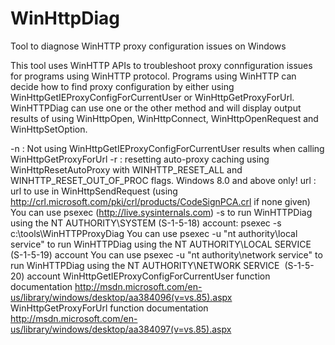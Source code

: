 # WinHttpDiag
Tool to diagnose WinHTTP proxy configuration issues on Windows

This tool uses WinHTTP APIs to troubleshoot proxy connfiguration issues for programs using WinHTTP protocol.
Programs using WinHTTP can decide how to find proxy configuration by either using WinHttpGetIEProxyConfigForCurrentUser or WinHttpGetProxyForUrl.
WinHTTPDiag can use one or the other method and will display output results of using WinHttpOpen, WinHttpConnect, WinHttpOpenRequest and WinHttpSetOption.

-n : Not using WinHttpGetIEProxyConfigForCurrentUser results when calling WinHttpGetProxyForUrl
-r : resetting auto-proxy caching using WinHttpResetAutoProxy with WINHTTP_RESET_ALL and WINHTTP_RESET_OUT_OF_PROC flags. Windows 8.0 and above only!
url : url to use in WinHttpSendRequest (using http://crl.microsoft.com/pki/crl/products/CodeSignPCA.crl if none given)
You can use psexec (http://live.sysinternals.com) -s to run WinHTTPDiag using the NT AUTHORITY\SYSTEM (S-1-5-18) account: psexec -s c:\tools\WinHTTPProxyDiag
You can use psexec -u "nt authority\local service" to run WinHTTPDiag using the NT AUTHORITY\LOCAL SERVICE  (S-1-5-19) account
You can use psexec -u "nt authority\network service" to run WinHTTPDiag using the NT AUTHORITY\NETWORK SERVICE  (S-1-5-20) account
WinHttpGetIEProxyConfigForCurrentUser function documentation http://msdn.microsoft.com/en-us/library/windows/desktop/aa384096(v=vs.85).aspx
WinHttpGetProxyForUrl function documentation http://msdn.microsoft.com/en-us/library/windows/desktop/aa384097(v=vs.85).aspx
